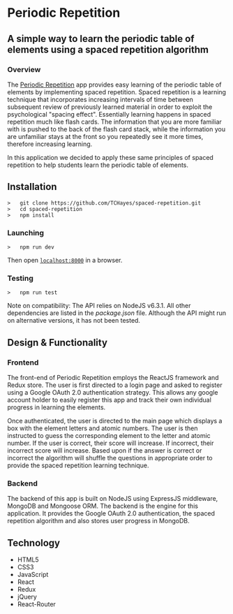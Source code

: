 # Periodic Repetition
## A simple way to learn the periodic table of elements using a spaced repetition algorithm

### Overview

The <a href ='http://cryptic-shore-50871.herokuapp.com/'>Periodic Repetition</a> app provides easy learning of the periodic table of elements
by implementing spaced repetition. Spaced repetition is a learning technique
that incorporates increasing intervals of time between subsequent review of
previously learned material in order to exploit the psychological "spacing effect".
Essentially learning happens in spaced repetition much like flash cards. The information
that you are more familiar with is pushed to the back of the flash card stack, while
the information you are unfamiliar stays at the front so you repeatedly see it more times,
therefore increasing learning.

In this application we decided to apply these same principles of spaced repetition
to help students learn the periodic table of elements.

## Installation
```
>   git clone https://github.com/TCHayes/spaced-repetition.git
>   cd spaced-repetition
>   npm install
```

### Launching
```
>   npm run dev
```
Then open [`localhost:8000`](http://localhost:8000) in a browser.
### Testing
```
>   npm run test
```
Note on compatibility: The API relies on NodeJS v6.3.1.  All other dependencies are listed in the _package.json_ file. Although the API might run on alternative versions, it has not been tested.

## Design & Functionality

### Frontend

The front-end of Periodic Repetition employs the ReactJS framework and Redux store.
The user is first directed to a login page and asked to register using a Google
OAuth 2.0 authentication strategy. This allows any google account holder to easily
register this app and track their own individual progress in learning the elements.

Once authenticated, the user is directed to the main page which displays a box
with the element letters and atomic numbers. The user is then instructed to guess
the corresponding element to the letter and atomic number. If the user is correct,
their score will increase. If incorrect, their incorrect score will increase.
Based upon if the answer is correct or incorrect the algorithm will shuffle the
questions in appropriate order to provide the spaced repetition learning technique.

### Backend

The backend of this app is built on NodeJS using ExpressJS middleware, MongoDB
and Mongoose ORM. The backend is the engine for this application. It provides
the Google OAuth 2.0 authentication, the spaced repetition algorithm and also
stores user progress in MongoDB.

## Technology
* HTML5
* CSS3
* JavaScript
* React
* Redux
* jQuery
* React-Router
